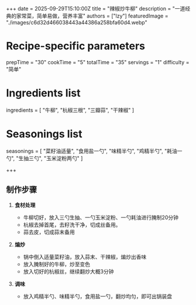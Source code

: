 +++
date = 2025-09-29T15:10:00Z
title = "辣椒炒牛柳"
description = "一道经典的家常菜，简单易做，营养丰富"
authors = ["lzy"]
featuredImage = "./images/c6d32d466038443a44386a258bfa60d4.webp"

# Recipe-specific parameters
prepTime = "30"
cookTime = "5"
totalTime = "35"
servings = "1"
difficulty = "简单"

# Ingredients list
ingredients = [
  "牛柳",
  "杭椒三根",
  "三瓣蒜",
  "干辣椒"
]

# Seasonings list
seasonings = [
  "菜籽油适量",
  "食用盐一勺",
  "味精半勺",
  "鸡精半勺",
  "耗油一勺",
  "生抽三勺",
  "玉米淀粉两勺"
]

+++

## 制作步骤

1. **食材处理**
    - 牛柳切好，放入三勺生抽、一勺玉米淀粉、一勺耗油进行腌制20分钟
    - 杭椒去掉首尾，去籽洗干净，切成丝备用。
    - 蒜去皮，切成蒜末备用

2. **煸炒**
    - 锅中倒入适量菜籽油，放入蒜末、干辣椒，煸炒出香味
    - 放入腌制好的牛柳，炒至变色
    - 放入切好的杭椒丝，继续翻炒大概3分钟

3. **调味**
    - 放入鸡精半勺、味精半勺，食用盐一勺，翻炒均匀，即可出锅装盘
